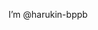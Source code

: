 I’m @harukin-bppb


<!---
harukin-bppb/harukin-bppb is a ✨ special ✨ repository because its `README.md` (this file) appears on your GitHub profile.
You can click the Preview link to take a look at your changes.
--->
